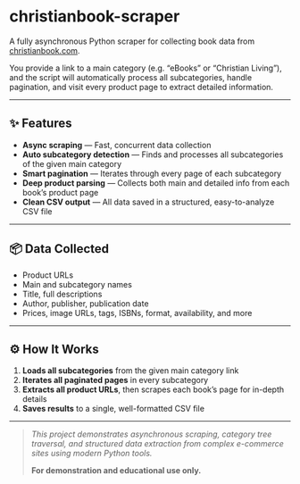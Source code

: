 # christianbook-scraper

A fully asynchronous Python scraper for collecting book data from [christianbook.com](https://www.christianbook.com/).

You provide a link to a main category (e.g. “eBooks” or “Christian Living”), and the script will automatically process all subcategories, handle pagination, and visit every product page to extract detailed information.

---

## ✨ Features

- **Async scraping** — Fast, concurrent data collection
- **Auto subcategory detection** — Finds and processes all subcategories of the given main category
- **Smart pagination** — Iterates through every page of each subcategory
- **Deep product parsing** — Collects both main and detailed info from each book’s product page
- **Clean CSV output** — All data saved in a structured, easy-to-analyze CSV file

---

## 📦 Data Collected

- Product URLs
- Main and subcategory names
- Title, full descriptions
- Author, publisher, publication date
- Prices, image URLs, tags, ISBNs, format, availability, and more

---

## ⚙️ How It Works

1. **Loads all subcategories** from the given main category link
2. **Iterates all paginated pages** in every subcategory
3. **Extracts all product URLs**, then scrapes each book’s page for in-depth details
4. **Saves results** to a single, well-formatted CSV file

---

> _This project demonstrates asynchronous scraping, category tree traversal, and structured data extraction from complex e-commerce sites using modern Python tools._
>
> **For demonstration and educational use only.**
